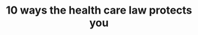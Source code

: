 ---
categories: 
  - blog
published: true
title: 10 ways the health care law protects you
lang: en
layout: blog
topics: 
  - "business"
  - "if-you-have-health-insurance"
"meta-title": 10 ways the health care law protects you
"meta-description": The health care law offers important rights and protections if you need health insurance or already have it. See 10 ways the law protects you.
"seo-keywords": "health care law, Affordable Care Act, Patient Protection and Affordable Care Act, consumer protections, young adult coverage, prevention, rate review, Medical Loss Ratio"
---